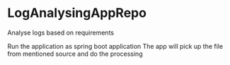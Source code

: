 # LogAnalysingAppRepo
Analyse logs based on requirements

Run the application as spring boot application
The app will pick up the file from mentioned source and do the processing
